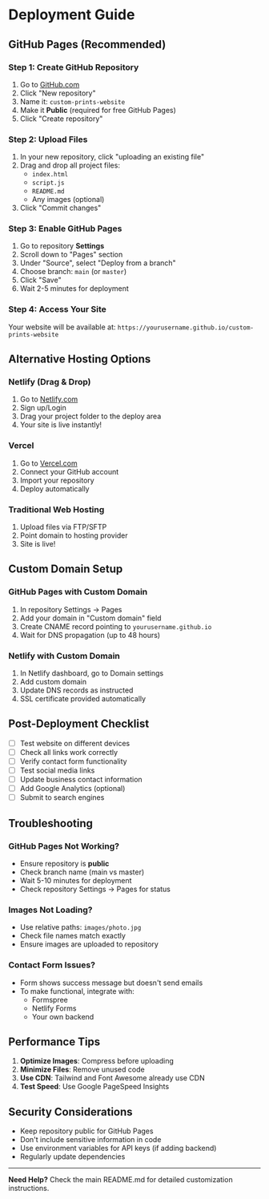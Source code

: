 # Deployment Guide

## GitHub Pages (Recommended)

### Step 1: Create GitHub Repository
1. Go to [GitHub.com](https://github.com)
2. Click "New repository"
3. Name it: `custom-prints-website`
4. Make it **Public** (required for free GitHub Pages)
5. Click "Create repository"

### Step 2: Upload Files
1. In your new repository, click "uploading an existing file"
2. Drag and drop all project files:
   - `index.html`
   - `script.js`
   - `README.md`
   - Any images (optional)
3. Click "Commit changes"

### Step 3: Enable GitHub Pages
1. Go to repository **Settings**
2. Scroll down to "Pages" section
3. Under "Source", select "Deploy from a branch"
4. Choose branch: `main` (or `master`)
5. Click "Save"
6. Wait 2-5 minutes for deployment

### Step 4: Access Your Site
Your website will be available at:
`https://yourusername.github.io/custom-prints-website`

## Alternative Hosting Options

### Netlify (Drag & Drop)
1. Go to [Netlify.com](https://netlify.com)
2. Sign up/Login
3. Drag your project folder to the deploy area
4. Your site is live instantly!

### Vercel
1. Go to [Vercel.com](https://vercel.com)
2. Connect your GitHub account
3. Import your repository
4. Deploy automatically

### Traditional Web Hosting
1. Upload files via FTP/SFTP
2. Point domain to hosting provider
3. Site is live!

## Custom Domain Setup

### GitHub Pages with Custom Domain
1. In repository Settings → Pages
2. Add your domain in "Custom domain" field
3. Create CNAME record pointing to `yourusername.github.io`
4. Wait for DNS propagation (up to 48 hours)

### Netlify with Custom Domain
1. In Netlify dashboard, go to Domain settings
2. Add custom domain
3. Update DNS records as instructed
4. SSL certificate provided automatically

## Post-Deployment Checklist

- [ ] Test website on different devices
- [ ] Check all links work correctly
- [ ] Verify contact form functionality
- [ ] Test social media links
- [ ] Update business contact information
- [ ] Add Google Analytics (optional)
- [ ] Submit to search engines

## Troubleshooting

### GitHub Pages Not Working?
- Ensure repository is **public**
- Check branch name (main vs master)
- Wait 5-10 minutes for deployment
- Check repository Settings → Pages for status

### Images Not Loading?
- Use relative paths: `images/photo.jpg`
- Check file names match exactly
- Ensure images are uploaded to repository

### Contact Form Issues?
- Form shows success message but doesn't send emails
- To make functional, integrate with:
  - Formspree
  - Netlify Forms
  - Your own backend

## Performance Tips

1. **Optimize Images**: Compress before uploading
2. **Minimize Files**: Remove unused code
3. **Use CDN**: Tailwind and Font Awesome already use CDN
4. **Test Speed**: Use Google PageSpeed Insights

## Security Considerations

- Keep repository public for GitHub Pages
- Don't include sensitive information in code
- Use environment variables for API keys (if adding backend)
- Regularly update dependencies

---

**Need Help?** Check the main README.md for detailed customization instructions.
